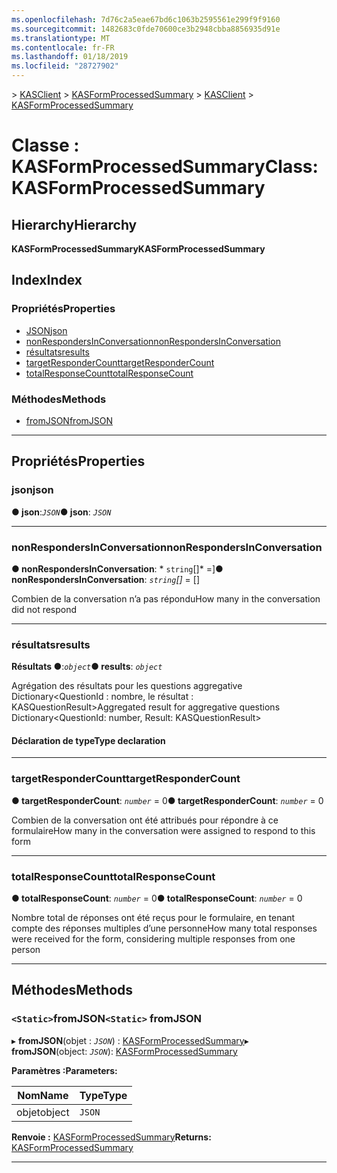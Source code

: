 ```yaml
---
ms.openlocfilehash: 7d76c2a5eae67bd6c1063b2595561e299f9f9160
ms.sourcegitcommit: 1482683c0fde70600ce3b2948cbba8856935d91e
ms.translationtype: MT
ms.contentlocale: fr-FR
ms.lasthandoff: 01/18/2019
ms.locfileid: "28727902"
---
```

<span data-ttu-id="eb49a-101">[](../README.md) > [KASClient](../modules/kasclient.md) > [KASFormProcessedSummary](../classes/kasclient.kasformprocessedsummary.md)</span><span class="sxs-lookup"><span data-stu-id="eb49a-101">[](../README.md) > [KASClient](../modules/kasclient.md) > [KASFormProcessedSummary](../classes/kasclient.kasformprocessedsummary.md)</span></span>

# <a name="class-kasformprocessedsummary"></a><span data-ttu-id="eb49a-102">Classe : KASFormProcessedSummary</span><span class="sxs-lookup"><span data-stu-id="eb49a-102">Class: KASFormProcessedSummary</span></span>

## <a name="hierarchy"></a><span data-ttu-id="eb49a-103">Hierarchy</span><span class="sxs-lookup"><span data-stu-id="eb49a-103">Hierarchy</span></span>

<span data-ttu-id="eb49a-104">**KASFormProcessedSummary**</span><span class="sxs-lookup"><span data-stu-id="eb49a-104">**KASFormProcessedSummary**</span></span>

## <a name="index"></a><span data-ttu-id="eb49a-105">Index</span><span class="sxs-lookup"><span data-stu-id="eb49a-105">Index</span></span>

### <a name="properties"></a><span data-ttu-id="eb49a-106">Propriétés</span><span class="sxs-lookup"><span data-stu-id="eb49a-106">Properties</span></span>

* [<span data-ttu-id="eb49a-107">JSON</span><span class="sxs-lookup"><span data-stu-id="eb49a-107">json</span></span>](kasclient.kasformprocessedsummary.md#json)
* [<span data-ttu-id="eb49a-108">nonRespondersInConversation</span><span class="sxs-lookup"><span data-stu-id="eb49a-108">nonRespondersInConversation</span></span>](kasclient.kasformprocessedsummary.md#nonrespondersinconversation)
* [<span data-ttu-id="eb49a-109">résultats</span><span class="sxs-lookup"><span data-stu-id="eb49a-109">results</span></span>](kasclient.kasformprocessedsummary.md#results)
* [<span data-ttu-id="eb49a-110">targetResponderCount</span><span class="sxs-lookup"><span data-stu-id="eb49a-110">targetResponderCount</span></span>](kasclient.kasformprocessedsummary.md#targetrespondercount)
* [<span data-ttu-id="eb49a-111">totalResponseCount</span><span class="sxs-lookup"><span data-stu-id="eb49a-111">totalResponseCount</span></span>](kasclient.kasformprocessedsummary.md#totalresponsecount)
### <a name="methods"></a><span data-ttu-id="eb49a-112">Méthodes</span><span class="sxs-lookup"><span data-stu-id="eb49a-112">Methods</span></span>

* [<span data-ttu-id="eb49a-113">fromJSON</span><span class="sxs-lookup"><span data-stu-id="eb49a-113">fromJSON</span></span>](kasclient.kasformprocessedsummary.md#fromjson)

---

## <a name="properties"></a><span data-ttu-id="eb49a-114">Propriétés</span><span class="sxs-lookup"><span data-stu-id="eb49a-114">Properties</span></span>

<a id="json"></a>

###  <a name="json"></a><span data-ttu-id="eb49a-115">json</span><span class="sxs-lookup"><span data-stu-id="eb49a-115">json</span></span>

<span data-ttu-id="eb49a-116">**● json**:*`JSON`*</span><span class="sxs-lookup"><span data-stu-id="eb49a-116">**● json**: *`JSON`*</span></span>

___

<a id="nonrespondersinconversation"></a>

###  <a name="nonrespondersinconversation"></a><span data-ttu-id="eb49a-117">nonRespondersInConversation</span><span class="sxs-lookup"><span data-stu-id="eb49a-117">nonRespondersInConversation</span></span>

<span data-ttu-id="eb49a-118">**● nonRespondersInConversation**: \* `string`[]\* =]</span><span class="sxs-lookup"><span data-stu-id="eb49a-118">**● nonRespondersInConversation**: *`string`[]* =  []</span></span>

<span data-ttu-id="eb49a-119">Combien de la conversation n’a pas répondu</span><span class="sxs-lookup"><span data-stu-id="eb49a-119">How many in the conversation did not respond</span></span>

___

<a id="results"></a>

###  <a name="results"></a><span data-ttu-id="eb49a-120">résultats</span><span class="sxs-lookup"><span data-stu-id="eb49a-120">results</span></span>

<span data-ttu-id="eb49a-121">**Résultats ●**:*`object`*</span><span class="sxs-lookup"><span data-stu-id="eb49a-121">**● results**: *`object`*</span></span>

<span data-ttu-id="eb49a-122">Agrégation des résultats pour les questions aggregative Dictionary<QuestionId : nombre, le résultat : KASQuestionResult></span><span class="sxs-lookup"><span data-stu-id="eb49a-122">Aggregated result for aggregative questions Dictionary<QuestionId: number, Result: KASQuestionResult></span></span>
#### <a name="type-declaration"></a><span data-ttu-id="eb49a-123">Déclaration de type</span><span class="sxs-lookup"><span data-stu-id="eb49a-123">Type declaration</span></span>

___

<a id="targetrespondercount"></a>

###  <a name="targetrespondercount"></a><span data-ttu-id="eb49a-124">targetResponderCount</span><span class="sxs-lookup"><span data-stu-id="eb49a-124">targetResponderCount</span></span>

<span data-ttu-id="eb49a-125">**● targetResponderCount**: *`number`* = 0</span><span class="sxs-lookup"><span data-stu-id="eb49a-125">**● targetResponderCount**: *`number`* = 0</span></span>

<span data-ttu-id="eb49a-126">Combien de la conversation ont été attribués pour répondre à ce formulaire</span><span class="sxs-lookup"><span data-stu-id="eb49a-126">How many in the conversation were assigned to respond to this form</span></span>

___

<a id="totalresponsecount"></a>

###  <a name="totalresponsecount"></a><span data-ttu-id="eb49a-127">totalResponseCount</span><span class="sxs-lookup"><span data-stu-id="eb49a-127">totalResponseCount</span></span>

<span data-ttu-id="eb49a-128">**● totalResponseCount**: *`number`* = 0</span><span class="sxs-lookup"><span data-stu-id="eb49a-128">**● totalResponseCount**: *`number`* = 0</span></span>

<span data-ttu-id="eb49a-129">Nombre total de réponses ont été reçus pour le formulaire, en tenant compte des réponses multiples d’une personne</span><span class="sxs-lookup"><span data-stu-id="eb49a-129">How many total responses were received for the form, considering multiple responses from one person</span></span>

___

## <a name="methods"></a><span data-ttu-id="eb49a-130">Méthodes</span><span class="sxs-lookup"><span data-stu-id="eb49a-130">Methods</span></span>

<a id="fromjson"></a>

### <a name="static-fromjson"></a><span data-ttu-id="eb49a-131">`<Static>`fromJSON</span><span class="sxs-lookup"><span data-stu-id="eb49a-131">`<Static>` fromJSON</span></span>

<span data-ttu-id="eb49a-132">▸ **fromJSON**(objet : *`JSON`*) : [KASFormProcessedSummary](kasclient.kasformprocessedsummary.md)</span><span class="sxs-lookup"><span data-stu-id="eb49a-132">▸ **fromJSON**(object: *`JSON`*): [KASFormProcessedSummary](kasclient.kasformprocessedsummary.md)</span></span>

<span data-ttu-id="eb49a-133">**Paramètres :**</span><span class="sxs-lookup"><span data-stu-id="eb49a-133">**Parameters:**</span></span>

| <span data-ttu-id="eb49a-134">Nom</span><span class="sxs-lookup"><span data-stu-id="eb49a-134">Name</span></span> | <span data-ttu-id="eb49a-135">Type</span><span class="sxs-lookup"><span data-stu-id="eb49a-135">Type</span></span> |
| ------ | ------ |
| <span data-ttu-id="eb49a-136">objet</span><span class="sxs-lookup"><span data-stu-id="eb49a-136">object</span></span> | `JSON` |

<span data-ttu-id="eb49a-137">**Renvoie :** [KASFormProcessedSummary](kasclient.kasformprocessedsummary.md)</span><span class="sxs-lookup"><span data-stu-id="eb49a-137">**Returns:** [KASFormProcessedSummary](kasclient.kasformprocessedsummary.md)</span></span>

___

